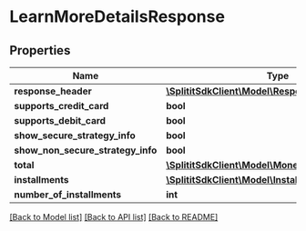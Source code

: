 # LearnMoreDetailsResponse

## Properties
Name | Type | Description | Notes
------------ | ------------- | ------------- | -------------
**response_header** | [**\SplititSdkClient\Model\ResponseHeader**](ResponseHeader.md) |  | [optional] 
**supports_credit_card** | **bool** |  | 
**supports_debit_card** | **bool** |  | 
**show_secure_strategy_info** | **bool** |  | 
**show_non_secure_strategy_info** | **bool** |  | 
**total** | [**\SplititSdkClient\Model\MoneyWithCurrencyCode**](MoneyWithCurrencyCode.md) |  | [optional] 
**installments** | [**\SplititSdkClient\Model\Installment[]**](Installment.md) |  | [optional] 
**number_of_installments** | **int** |  | 

[[Back to Model list]](../README.md#documentation-for-models) [[Back to API list]](../README.md#documentation-for-api-endpoints) [[Back to README]](../README.md)


